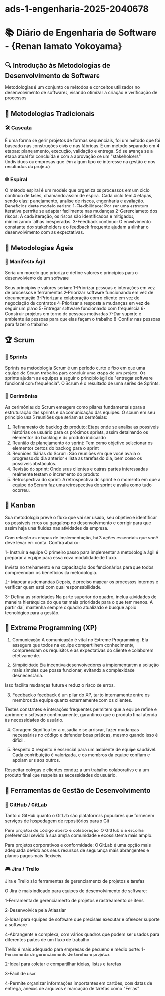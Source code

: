 # ads-1-engenharia-2025-2040678

# 📚 Diário de Engenharia de Software - {Renan Iamato Yokoyama}

## 🔍 Introdução às Metodologias de Desenvolvimento de Software  
Metodologias é um conjunto de métodos e conceitos utilizados no desenvolvimento de softwares, visando otimizar a criação e verificação de processos
## 📖 Metodologias Tradicionais  
### 🛠️ Cascata  
É uma forma de gerir projetos de formas sequenciais, foi um método que foi baseado nas construções civis e nas fábricas.
É um método separado em 4 etapas: planejamento, execução, validação e entrega. Só se avança se a etapa atual for concluída e com a aprovação de um "stakeholders" (Individuos ou empresas que têm algum tipo de interesse na gestão e nos resultados do projeto)



### 🌐 Espiral  
O método espiral é um modelo que organiza os processos em um ciclo contínuo de fases, chamando assim de espiral. Cada ciclo tem 4 etapas, sendo elas: planejamento, análise de riscos, engenharia e avaliação.
Benefícios deste modelo seriam: 
1-Flexibilidade: Por ser uma estrutura iterativa permite se adaptar facilmente nas mudanças
2-Gerenciameto dos riscos:  A cada iteração, os riscos são identificados e mitigados, minimizando falhas inesperadas.
3-Feedback contínuo: O envolvimento constante dos stakeholders e o feedback frequente ajudam a alinhar o desenvolvimento com as expectativas.

## 💪 Metodologias Ágeis  
### 📖 Manifesto Ágil  
Seria um modelo que prioriza e define valores e principios para o desenvolviento de um software

Seus principios e valores seriam: 
1-Priorizar pessoas e interações em vez de processos e ferramentas
2-Priorizar software funcionando em vez de documentação
3-Priorizar a colaboração com o cliente em vez de negociação de contratos
4-Priorizar a resposta a mudanças em vez de seguir um plano
5-Entregar software funcionando com frequência
6-Construir projetos em torno de pessoas motivadas
7-Dar suporte e ambiente às pessoas para que elas façam o trabalho
8-Confiar nas pessoas para fazer o trabalho

## 🏆 Scrum  
### 📅 Sprints  
Sprints na metodologia Scrum é um período curto e fixo em que uma equipe de Scrum trabalha para concluir uma etapa de um projeto.
Os sprints ajudam as equipes a seguir o princípio ágil de "entregar software funcional com frequência". O Scrum é o resultado de uma séries de Sprints.

### 💬 Cerimônias  
As cerimônias do Scrum emergem como pilares fundamentais para a estruturação das sprints e da comunicação das equipes.
O scrum em seu principio usa 5 reuniões que seriam as cermônias:

1. Refinamento do backlog do produto: Etapa onde se analisa as possíveis histórias de usuário para os próximos sprints, assim detalhando os elementos do backlog e do produto indicando
2. Reunião de planejamento do sprint: Tem como objetivo selecionar os elementos certos do backlog para o sprint
3. Reuniões diárias do Scrum: São reuniões em que você avalia o progresso do dia anterior e lista as tarefas do dia, bem como os possíveis obstáculos.
4. Revisão do sprint: Onde seus clientes e outras partes interessadas realmente testam o incremento do produto
5. Retrospectiva do sprint: A retrospectiva do sprint é o momento em que a equipe do Scrum faz uma retrospectiva do sprint e avalia como tudo ocorreu.

## 🎯 Kanban  
Sua metodologia prevê o fluxo que vai ser usado, seu objetivo é identificar os possíveis erros ou gargalosp no desenvolvimento e corrigir para que assim haja uma fluidez nas atividades da empresa.

Com relação às etapas de implementação, há 3 ações essenciais que você deve levar em conta. Confira abaixo:

1- Instruir a equipe
O primeiro passo para implementar a metodologia ágil é preparar a equipe para essa nova modalidade de fluxo.

Invista no treinamento e na capacitação dos funcionários para que todos compreendam os benefícios da metodologia.

2- Mapear as demandas
Depois, é preciso mapear os processos internos e verificar quem está com qual responsabilidade.

3- Defina as prioridades
Na parte superior do quadro, inclua atividades de maneira hierárquica do que ter mais prioridade para o que tem menos. A partir daí, mantenha sempre o quadro atualizado e busque apoio tecnológico para a gestão.
## 🚀 Extreme Programming (XP)  

1. Comunicação 
A comunicação é vital no Extreme Programming. Ela assegura que todos na equipe compartilhem conhecimento, compreendam os requisitos e as expectativas do cliente e colaborem efetivamente. 

2. Simplicidade 
Ela incentiva desenvolvedores a implementarem a solução mais simples que possa funcionar, evitando a complexidade desnecessária. 

Isso facilita mudanças futura e reduz o risco de erros.

3. Feedback o feedback é um pilar do XP, tanto internamente entre os membros da equipe quanto externamente com os clientes. 

Testes constantes e interações frequentes permitem que a equipe refine e aprimore o software continuamente, garantindo que o produto final atenda às necessidades do usuário.

4. Coragem 
Significa ter a ousadia e se arriscar, fazer mudanças necessárias no código e defender boas práticas, mesmo quando isso é difícil. 

5. Respeito 
O respeito é essencial para um ambiente de equipe saudável. Cada contribuição é valorizada, e os membros da equipe confiam e apoiam uns aos outros. 

Respeitar colegas e clientes conduz a um trabalho colaborativo e a um produto final que respeita as necessidades do usuário.

## 🔧 Ferramentas de Gestão de Desenvolvimento  
### 💪 GitHub / GitLab  

Tanto o GitHub quanto o GitLab são plataformas populares que fornecem serviços de hospedagem de repositórios para o Git

Para projetos de código aberto e colaboração: O GitHub é a escolha preferencial devido à sua ampla comunidade e ecossistema mais amplo.

Para projetos corporativos e conformidade: O GitLab é uma opção mais adequada devido aos seus recursos de segurança mais abrangentes e planos pagos mais flexíveis.


### 🎮 Jira / Trello  

Jira e Trello são ferramentas de gerenciamento de projetos e tarefas

O Jira é mais indicado para equipes de desenvolvimento de software:

1-Ferramenta de gerenciamento de projetos e rastreamento de itens 

2-Desenvolvida pela Atlassian

3-Ideal para equipes de software que precisam executar e oferecer suporte a software 

4-Abrangente e complexa, com vários quadros que podem ser usados para diferentes partes de um fluxo de trabalho 

Trello é mais adequado para empresas de pequeno e médio porte:
1-Ferramenta de gerenciamento de tarefas e projetos

2-Ideal para coletar e compartilhar ideias, listas e tarefas

3-Fácil de usar

4-Permite organizar informações importantes em cartões, com datas de entrega, anexos de arquivos e marcação de tarefas como "Feitas"
